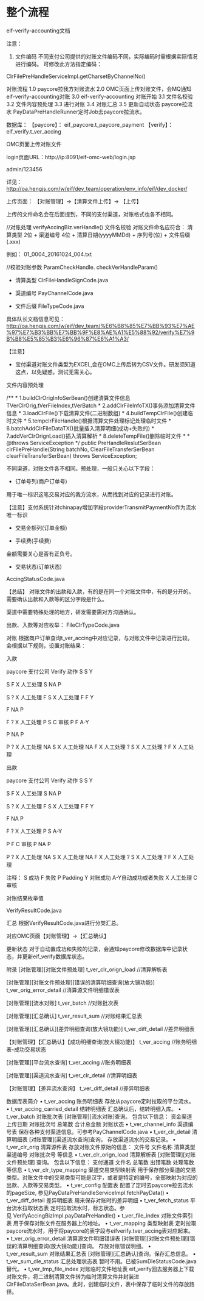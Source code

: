 # 整个流程


eif-verify-accounting文档

注意：
1. 文件编码
不同支付公司提供的对账文件编码不同，实际编码时需根据实际情况进行编码。
可修改此方法指定编码：

ClrFilePreHandleServiceImpl.getCharsetByChannelNo()


对账流程
1.0	 paycore拉我方对账流水
2.0	 OMC页面上传对账文件，会MQ通知eif-verify-accounting对账
3.0	 eif-verify-accounting 对账开始
3.1	 文件名校验
3.2	 文件内容预处理
3.3	 进行对账
3.4	 对账汇总
3.5	 更新自动状态
paycore拉流水
PayDataPreHandleRunner定时Job去paycore拉流水。


数据库：
【paycore】： eif_paycore.t_paycore_payment
【verify】：eif_verify.t_ver_accing

OMC页面上传对账文件

login页面URL：http://ip:8091/eif-omc-web/login.jsp

admin/123456

详见：http://oa.hengjs.com/w/eif/dev_team/operation/env_info/eif/dev_docker/

上传页面：
【对账管理】->【清算文件上传】-> 【上传】

上传的文件命名会在后面提到，不同的支付渠道，对账格式也各不相同。


//对账处理 
verifyAccingBiz.verHandle()
文件名校验
对账文件命名应符合：
清算类型 2位 + 渠道编号 4位 + 清算日期(yyyyMMDd) + 序列号(位) + 文件后缀(.xxx)

例如：
01_0004_20161024_004.txt

//校验对账参数
ParamCheckHandle. checkVerHandleParam()

-	清算类型
ClrFileHandleSignCode.java

-	渠道编号
PayChannelCode.java

- 文件后缀
	FileTypeCode.java

具体队长文档信息可见：
http://oa.hengjs.com/w/eif/dev_team/%E6%B8%85%E7%BB%93%E7%AE%97%E7%B3%BB%E7%BB%9F%E8%AE%A1%E5%88%92/verify%E7%9B%B8%E5%85%B3%E6%96%87%E6%A1%A3/

【注意】
-	宝付渠道对账文件类型为EXCEL,会在OMC上传后转为CSV文件。研发须知道这点，以免疑惑。测试无需关心。

文件内容预处理

/**
     * 1.buildClrOrigInfoSerBean()创建清算文件信息TVerClrOrig,tVerFileIndex,tVerBatch
     * 2.addClrFileInfoTX()事务添加清算文件信息
     * 3.loadClrFile()下载清算文件(二进制数组)
     * 4.buildTempClrFile()创建临时文件
     * 5.tempclrFileHandle()根据清算文件处理标记处理临时文件
     * 6.batchAddClrFileDataTX()批量插入清算明细(成功+失败的)
     * 7.addVerClrOrignLoad()插入清算解析
     * 8.deleteTempFile()删除临时文件
     *
     * @throws ServiceException
     */
    public PreHandleReslutSerBean clrFilePreHandle(String batchNo, ClearFileTransferSerBean clearFileTransferSerBean)
            throws ServiceException;


不同渠道，对账文件各不相同。预处理，一般只关心以下字段：

-	订单号列(商户订单号)

用于唯一标识这笔交易对应的我方流水，从而找到对应的记录进行对账。

【注意】支付系统针对chinapay增加字段providerTransmitPaymentNo作为流水唯一标识
	
-	交易金额列(订单金额)

-	手续费(手续费)

金额需要关心是否有正负号。

-	交易状态(订单状态)

AccingStatusCode.java




【总结】
对账文件的出款和入款，有的是在同一个对账文件中，有的是分开的。需要确认出款和入款等的区分字段是什么。

渠道中需要特殊处理的地方，研发需要需对方沟通确认。

出款、入款等对应枚举：
FileClrTypeCode.java



对账
根据商户订单查询t_ver_accing中对应记录，与对账文件中记录进行比较。会根据以下规则，设置对账结果：

入款



paycore
支付公司
Verify
动作
S
S
Y

S
F
X
人工处理
S
NA
P

S
?
X
人工处理
F
S
X
人工处理
F
F
Y

F
NA
P

F
?
X
人工处理
P
S
C
审核
P
F
A-Y

P
NA
P

P
?
X
人工处理
NA
S
X
人工处理
NA
F
X
人工处理
?
S
X
人工处理
?
F
X
人工处理









出款



paycore
支付公司
Verify
动作
S
S
Y

S
F
X
人工处理
S
NA
P

S
?
X
人工处理
F
S
X
人工处理
F
F
Y

F
NA
P

F
?
X
人工处理
P
S
A-Y

P
F
C
审核
P
NA
P

P
?
X
人工处理
NA
S
X
人工处理
NA
F
X
人工处理
?
S
X
人工处理
?
F
X
人工处理






注释：
S  成功
F  失败
P  Padding
Y  对账成功
A-Y自动成功或者失败 
X  人工处理
C  审核    

对账结果枚举值

VerifyResultCode.java










汇总
根据VerifyResultCode.java进行分类汇总。

对应OMC页面【对账管理】->【汇总确认】


更新状态
对于自动置成功和失败的记录，会通知paycore修改数据库中记录状态，并更新eif_verify数据库状态。

























附录
[对账管理][对账文件预处理]
t_ver_clr_orign_load    //清算解析表

[对账管理][对账文件预处理][错误的清算明细查询(放大镜功能)]
t_ver_orig_error_detail     //清算源文件明细错误表

[对账管理][流水对账]
t_ver_batch     //对账批次表

[对账管理][汇总确认]
t_ver_result_sum        //对账结果汇总表

[对账管理][汇总确认][差异明细查询(放大镜功能)]
t_ver_diff_detail       //差异明细表

【对账管理】【汇总确认】【成功明细查询(放大镜功能)】
t_ver_accing    //账务明细表-成功交易状态

[对账管理][平台流水查询]
t_ver_accing        //账务明细表

[对账管理][渠道流水查询]
t_ver_clr_detail    //清算明细表

【对账管理】【差异流水查询】
t_ver_diff_detail   //差异明细表















数据库表简介
•	t_ver_accing 账务明细表
存放从paycore定时拉取的平台流水。
•	t_ver_accing_carried_detail 结转明细表
汇总确认后，结转明细入库。
•	t_ver_batch 对账批次表
[对账管理][流水对账]查询。 包含以下信息：
资金渠道 上传日期 对账批次号 总笔数 合计总金额 对账状态
•	t_ver_channel_info 渠道编号表
保存各种支付渠道信息。可参考PayChannelCode.java
•	t_ver_clr_detail 清算明细表
[对账管理][渠道流水查询]查询。
存放渠道流水的交易记录。
•	t_ver_clr_orig 清算源件表
存放对账文件原始的信息： 文件号 文件名称 清算类型 渠道编号 对账批次号 等信息
•	t_ver_clr_orign_load 清算解析表
[对账管理][对账文件预处理] 查询。 包含以下信息：
支付通道 文件名 总笔数 出错笔数 处理笔数 等信息
•	t_ver_clr_type_mapping 渠道交易类型映射表
用于保存部分渠道的交易类型。对账文件中的交易类型可能是汉字，或者是特定的编号，全部映射为对应的出款、入款等交易类型。
•	t_ver_config 配置表
配置了定时去paycore拉去流水的pageSize, 参见PayDataPreHandleServiceImpl.fetchPayData()
•	t_ver_diff_detail 差异明细表
用来保存对账时的差异明细
•	t_ver_fetch_status 平台流水拉取状态表
定时拉取流水时，标志状态。参见 VerifyAccingBizImpl.payDataPreHandle()
•	t_ver_file_index 对账文件索引表
用于保存对账文件在服务器上的地址。
•	t_ver_mapping 类型映射表
定时拉取paycore流水时，用于将paycore的表字段与eifverify.tver_accing表对应起来。
•	t_ver_orig_error_detail 清算源文件明细错误表
[对账管理][对账文件预处理][错误的清算明细查询(放大镜功能)]查询。
存放对账错误明细。
•	t_ver_result_sum 对账结果汇总表
[对账管理][汇总确认]查询。保存汇总信息。
•	t_ver_sum_dle_status 汇总处理状态表
暂时不用。已被SumDleStatusCode.java替代。
•	t_ver_tmp_file_index 对账临时文件地址表
eif_verify回去服务器上下载对账文件，将二进制清算文件转为临时清算文件并封装进ClrFileDataSerBean.java。此时，创建临时文件，表中保存了临时文件的存放路径。


